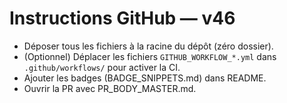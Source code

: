 # Instructions GitHub — v46
- Déposer tous les fichiers à la racine du dépôt (zéro dossier).
- (Optionnel) Déplacer les fichiers `GITHUB_WORKFLOW_*.yml` dans `.github/workflows/` pour activer la CI.
- Ajouter les badges (BADGE_SNIPPETS.md) dans README.
- Ouvrir la PR avec PR_BODY_MASTER.md.
